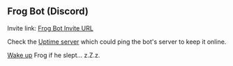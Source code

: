## Frog Bot (Discord)

Invite link: [Frog Bot Invite URL](https://discord.com/oauth2/authorize?client_id=1123539025224015873&permissions=40132211370560&scope=bot)

Check the [Uptime server](https://frogbotwakeup.binhkio.repl.co) which could ping the bot's server to keep it online.

[Wake up](https://frog-bot-ts.glitch.me/) Frog if he slept... z.Z.z.

